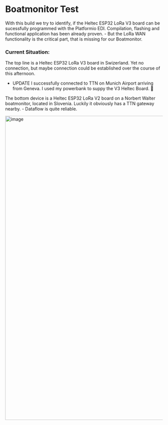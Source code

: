 <h1>Boatmonitor Test</h1>

With this build we try to identify, if the Heltec ESP32 LoRa V3 board can be sucessfully programmed with the Platformio EDI.
Compilation, flashing and functional application has been already proven. - But the LoRa WAN functionality is the critical part, that is missing for our Boatmonitor.

<h3>Current Situation:</h3>

The top line is a Heltec ESP32 LoRa V3 board in Swizerland.
Yet no connection, but maybe connection could be established over the course of this afternoon.

* UPDATE
  I successfully connected to TTN on Munich Airport arriving from Geneva. I used my powerbank to suppy the V3 Heltec Board.  🫣




The bottom device is a Heltec ESP32 LoRa V2 board on a Norbert Walter boatmonitor, located in Slovenia.
Luckily it obviously has a TTN gateway nearby. -
Dataflow is quite reliable.

<img width="972" alt="image" src="https://github.com/LoetLuemmel/pio-heltec-lorawan-test-main2/assets/20595551/94fd69fe-29d7-42b6-b4e1-f9eecee60e88">
